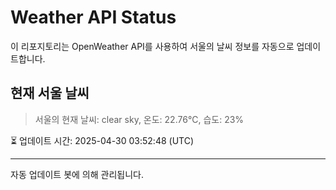 
# Weather API Status

이 리포지토리는 OpenWeather API를 사용하여 서울의 날씨 정보를 자동으로 업데이트합니다.

## 현재 서울 날씨
> 서울의 현재 날씨: clear sky, 온도: 22.76°C, 습도: 23%

⏳ 업데이트 시간: 2025-04-30 03:52:48 (UTC)

---
자동 업데이트 봇에 의해 관리됩니다.
